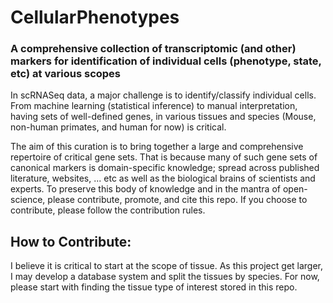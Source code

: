# CellularPhenotypes
### A comprehensive collection of transcriptomic (and other) markers for identification of individual cells (phenotype, state, etc) at various scopes
In scRNASeq data, a major challenge is to identify/classify individual cells. From machine learning (statistical inference) to manual interpretation, having sets of well-defined genes, in various tissues and species (Mouse, non-human primates, and human for now) is critical. 

The aim of this curation is to bring together a large and comprehensive repertoire of critical gene sets. That is because many of such gene sets of canonical markers is domain-specific knowledge; spread across published literature, websites, ... etc as well as the biological brains of scientists and experts. To preserve this body of knowledge and in the mantra of open-science, please contribute, promote, and cite this repo. If you choose to contribute, please follow the contribution rules. 

## How to Contribute:
I believe it is critical to start at the scope of tissue. As this project get larger, I may develop a database system and split the tissues by species. For now, please start with finding the tissue type of interest stored in this repo. 




